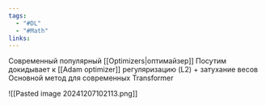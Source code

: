 ```yaml
---
tags:
  - "#DL"
  - "#Math"
links:
---
```

Современный популярный [[Optimizers|оптимайзер]]
Посутим докидывает к [[Adam optimizer]] регуляризацию (L2) + затухание весов
Основной метод для современных Transformer

![[Pasted image 20241207102113.png]]